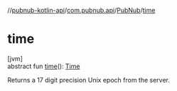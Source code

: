 //[pubnub-kotlin-api](../../../index.md)/[com.pubnub.api](../index.md)/[PubNub](index.md)/[time](time.md)

# time

[jvm]\
abstract fun [time](time.md)(): [Time](../../com.pubnub.api.endpoints/-time/index.md)

Returns a 17 digit precision Unix epoch from the server.
